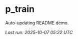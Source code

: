 # p_train

Auto-updating README demo.

<!--START_SECTION:status-->
_Last run: 2025-10-07 05:22 UTC_
<!--END_SECTION:status-->
















































































































































































































































































































































































































































































































































































































































































































































































































































































































































































































































